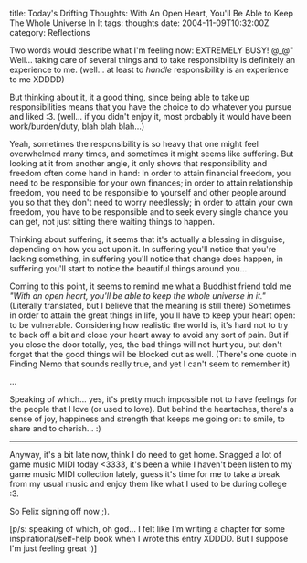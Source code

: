 title: Today's Drifting Thoughts: With An Open Heart, You'll Be Able to Keep The Whole Universe In It
tags: thoughts
date: 2004-11-09T10:32:00Z
category: Reflections

Two words would describe what I'm feeling now: EXTREMELY BUSY! @\_@" Well… taking care of several things and to take responsibility is definitely an experience to me. (well… at least to *handle* responsibility is an experience to me XDDDD)

But thinking about it, it a good thing, since being able to take up responsibilities means that you have the choice to do whatever you pursue and liked :3. (well… if you didn't enjoy it, most probably it would have been work/burden/duty, blah blah blah…)

Yeah, sometimes the responsibility is so heavy that one might feel overwhelmed many times, and sometimes it might seems like suffering. But looking at it from another angle, it only shows that responsibility and freedom often come hand in hand: In order to attain financial freedom, you need to be responsible for your own finances; in order to attain relationship freedom, you need to be responsible to yourself and other people around you so that they don't need to worry needlessly; in order to attain your own freedom, you have to be responsible and to seek every single chance you can get, not just sitting there waiting things to happen.

Thinking about suffering, it seems that it's actually a blessing in disguise, depending on how you act upon it. In suffering you'll notice that you're lacking something, in suffering you'll notice that change does happen, in suffering you'll start to notice the beautiful things around you…

Coming to this point, it seems to remind me what a Buddhist friend told me *"With an open heart, you'll be able to keep the whole universe in it."* (Literally translated, but I believe that the meaning is still there) Sometimes in order to attain the great things in life, you'll have to keep your heart open: to be vulnerable. Considering how realistic the world is, it's hard not to try to back off a bit and close your heart away to avoid any sort of pain. But if you close the door totally, yes, the bad things will not hurt you, but don't forget that the good things will be blocked out as well. (There's one quote in Finding Nemo that sounds really true, and yet I can't seem to remember it)

…

Speaking of which… yes, it's pretty much impossible not to have feelings for the people that I love (or used to love). But behind the heartaches, there's a sense of joy, happiness and strength that keeps me going on: to smile, to share and to cherish… :)

---

Anyway, it's a bit late now, think I do need to get home. Snagged a lot of game music MIDI today <3333, it's been a while I haven't been listen to my game music MIDI collection lately, guess it's time for me to take a break from my usual music and enjoy them like what I used to be during college :3.

So Felix signing off now ;).

[p/s: speaking of which, oh god… I felt like I'm writing a chapter for some inspirational/self-help book when I wrote this entry XDDDD. But I suppose I'm just feeling great :)]
